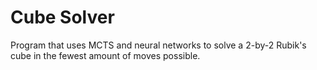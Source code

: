# Cube Solver
Program that uses MCTS and neural networks to solve a 2-by-2 Rubik's cube in the fewest amount of moves possible.
